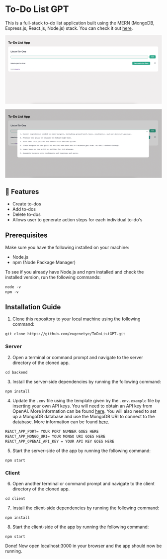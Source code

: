 # To-Do List GPT
This is a full-stack to-do list application built using the MERN (MongoDB, Express.js, React.js, Node.js) stack.
You can check it out [here](https://to-do-list-gpt.vercel.app/).

![home page](./images/home.png)

![generate page](./images/generate.png)

## 🚀 Features
- Create to-dos
- Add to-dos
- Delete to-dos
- Allows user to generate action steps for each individual to-do's

## Prerequisites

Make sure you have the following installed on your machine:
- Node.js
- npm (Node Package Manager)

To see if you already have Node.js and npm installed and check the installed version, run the following commands:

```shell
node -v
npm -v
```

## Installation Guide

1. Clone this repository to your local machine using the following command:
```shell
git clone https://github.com/eugenetye/ToDoListGPT.git
```

### Server
2. Open a terminal or command prompt and navigate to the server directory of the cloned app.
```shell
cd backend
```
3. Install the server-side dependencies by running the following command:
```shell
npm install
```

4. Update the `.env` file using the template given by the `.env.example` file by inserting your own API keys. 
You will need to obtain an API key from OpenAI. More information can be found [here](https://platform.openai.com/docs/introduction). 
You will also need to set up a MongoDB database and use the MongoDB URI to connect to the database. More information can be found [here](https://www.mongodb.com/docs/atlas/tutorial/connect-to-your-cluster/). 
```shell
REACT_APP_PORT= YOUR PORT NUMBER GOES HERE
REACT_APP_MONGO_URI= YOUR MONGO URI GOES HERE
REACT_APP_OPENAI_API_KEY = YOUR API KEY GOES HERE
```

5. Start the server-side of the app by running the following command:
```shell
npm start
```
### Client
6. Open another terminal or command prompt and navigate to the client directory of the cloned app.
```shell
cd client
```
7. Install the client-side dependencies by running the following command:
```shell
npm install
```

8. Start the client-side of the app by running the following command:
```shell
npm start
```

Done! Now open localhost:3000 in your browser and the app should now be running.
